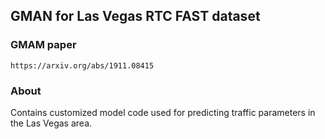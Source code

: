 ## GMAN for Las Vegas RTC FAST dataset

### GMAM paper
    https://arxiv.org/abs/1911.08415 

### About

Contains customized model code used for predicting traffic parameters in the Las Vegas area.

